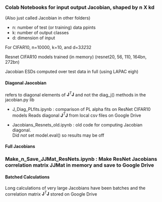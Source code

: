### Colab Notebooks for  input output Jacobian, shaped by n X kd

(Also just called Jacobian in other folders)

- n:  number of test (or training) data ppints
- k:  number of output classes 
- d:  dimension of input

For CIFAR10, n=10000, k=10, and d=3*32*32

Resnet CIFAR10  models trained (in memory) (resnet20, 56, 110, 164bn, 272bn)

Jacobian ESDs computed over test data in full (using LAPAC eigh)

#### Diagonal Jaocobian

refers to diagonal elements of $\mathbf{J}^{T}\mathbf{J}$
and not the diag_j() methods in the jacobian.py lib

- J_Diag_PLfits.ipynb :  comparison of PL alpha fits on ResNet CIFAR10 models 
  Reads diagonal  $\mathbf{J}^{T}\mathbf{J}$ from local  csv files on Google Drive

- Jacobians_Resnets_old.ipynb :  old code for computing Jacobian diagonal.  
  Did *not* set model.eval() so results may be off


#### Full Jacobians

### Make_n_Save_JJMat_ResNets.ipynb :   Make ResNet Jacobians correlation matrix JJMat in memory and save to Google Drive


#### Batched Calculations

Long calculations of very large Jacobians have been batches and the
correlation matrix $\mathbf{J}^{T}\mathbf{J}$ stored on Google Drive





